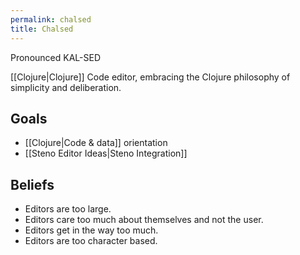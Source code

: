 ```yaml
---
permalink: chalsed
title: Chalsed
---
```

Pronounced KAL-SED

[[Clojure|Clojure]] Code editor, embracing the Clojure philosophy of simplicity and deliberation.

## Goals

- [[Clojure|Code & data]] orientation
- [[Steno Editor Ideas|Steno Integration]]

## Beliefs

- Editors are too large.
- Editors care too much about themselves and not the user.
- Editors get in the way too much.
- Editors are too character based.
